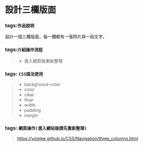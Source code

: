 # 設計三欄版面
### tags:`作品說明`  
設計一個三欄版面，每一欄都有一張照片與一段文字。
### tags:`介紹操作流程`  
> * 進入網頁後重新整理
### tags: `CSS語法使用`
>* background-color
>* color  
>* clear
>* floar
>* width
>* padding
>* margin
### tags: `網頁操作(進入網站後請先重新整理)`
> https://yizelee.github.io/CSS/Navigation/three_columns.html
